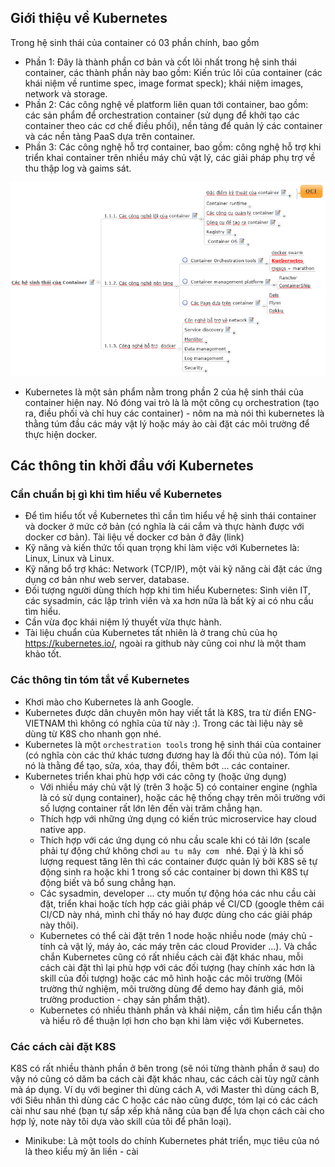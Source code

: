 ## Giới thiệu về Kubernetes

Trong hệ sinh thái của container có 03 phần chính, bao gồm

 - Phần 1: Đây là thành phần cơ bản và cốt lõi nhất trong hệ sinh thái container, các thành phần này bao gồm: Kiến trúc lõi của container (các khái niệm về runtime spec, image format speck); khái niệm images, network và storage.
 - Phần 2: Các công nghệ về platform liên quan tới container, bao gồm: các sản phẩm để orchestration container (sử dụng để khởi tạo các container theo các cơ chế điều phối), nền tảng để quản lý các container và các nền tảng PaaS dựa trên container.
 - Phần 3: Các công nghệ hỗ trợ container, bao gồm: công nghệ hỗ trợ khi triển khai container trên nhiều máy chủ vật lý, các giải pháp phụ trợ về thu thập log và gaims sát.
 
![Docker-ecosys1](../../images/Docker-ecosys1.png)
 
- Kubernetes là một sản phẩm nằm trong phần 2 của hệ sinh thái của container hiện nay. Nó đóng vai trò là là một công cụ orchestration (tạo ra, điều phối và chỉ huy các container) - nôm na mà nói thì kubernetes là thằng túm đầu các máy vật lý hoặc máy ảo cài đặt các môi trường để thực hiện docker.

## Các thông tin khởi đầu với Kubernetes 

### Cần chuẩn bị gì khi tìm hiểu về Kubernetes
- Để tìm hiểu tốt về Kubernetes thì cần tìm hiểu về hệ sinh thái container và docker ở mức cở bản (có nghĩa là cái cắm và thực hành được với docker cơ bản). Tài liệu về docker cơ bản ở đây (link)
- Kỹ năng và kiến thức tối quan trọng khi làm việc với Kubernetes là: Linux, Linux và Linux.
- Kỹ năng bổ trợ khác: Network (TCP/IP), một vài kỹ năng cài đặt các ứng dụng cơ bản như web server, database.
- Đối tượng người dùng thích hợp khi tìm hiểu Kubernetes: Sinh viên IT, các sysadmin, các lập trình viên và xa hơn nữa là bất kỳ ai có nhu cầu tìm hiểu.
- Cần vừa đọc khái niệm lý thuyết vừa thực hành.
- Tài liệu chuẩn của Kubernetes tất nhiên là ở trang chủ của họ https://kubernetes.io/, ngoài ra github này cũng coi như là một tham khảo tốt.

### Các thông tin tóm tắt về Kubernetes

- Khơi mào cho Kubernetes là anh Google.
- Kubernetes được dân chuyên môn hay viết tắt là K8S, tra từ điển ENG-VIETNAM thì không có nghĩa của từ này :). Trong các tài liệu này sẽ dùng từ K8S cho nhanh gọn nhé.
- Kubernetes là một `orchestration tools` trong hệ sinh thái của container (có nghĩa còn các thứ khác tương đương hay là đối thủ của nó). Tóm lại nó là thằng để tạo, sửa, xóa, thay đổi, thêm bớt ... các container.
- Kubernetes triển khai phù hợp với các công ty (hoặc ứng dụng)
  - Với nhiều máy chủ vật lý (trên 3 hoặc 5) có container engine (nghĩa là có sử dụng container), hoặc các hệ thống chạy trên môi trường với số lượng container rất lớn lên đến vài trăm chẳng hạn.
  - Thích hợp với những ứng dụng có kiến trúc microservice hay cloud native app.
  - Thích hợp với các ứng dụng có nhu cầu scale khi có tải lớn (scale phải tự động chứ không chơi `au tu mây cơm ` nhé. Đại ý là khi số lượng request tăng lên thì các container được quản lý bởi K8S sẽ tự động sinh ra hoặc khi 1 trong số các container bị down thì K8S tự động biết và bổ sung chẳng hạn.
  - Các sysadmin, developer ... cty muốn tự động hóa các nhu cầu cài đặt, triển khai hoặc tích hợp các giải pháp về CI/CD (google thêm cái CI/CD này nhá, mình chỉ thấy nó hay được dùng cho các giải pháp này thôi).
  - Kubernetes có thể cài đặt trên 1 node hoặc nhiều node (máy chủ - tính cả vật lý, máy ảo, các máy trên các cloud Provider ...). Và chắc chắn Kubernetes cũng có rất nhiều cách cài đặt khác nhau, mỗi cách cài đặt thì lại phù hợp với các đối tượng (hay chính xác hơn là skill của đối tượng) hoặc các mô hình hoặc các môi trường (Môi trường thử nghiệm, môi trường dùng để demo hay đánh giá, môi trường production - chạy sản phẩm thật).
  - Kubernetes có nhiều thành phần và khái niệm, cần tìm hiểu cẩn thận và hiểu rõ để thuận lợi hơn cho bạn khi làm việc với Kubernetes.
  
### Các cách cài đặt K8S

K8S có rất nhiều thành phần ở bên trong (sẽ nói từng thành phần ở sau) do vậy nó cũng có dăm ba cách cài đặt khác nhau, các cách cài tùy ngữ cảnh mà áp dụng. Ví dụ với beginer thì dùng cách A, với Master thì dùng cách B, với Siêu nhân thì dùng các C hoặc các nào cũng được, tóm lại có các cách cài như sau nhé (bạn tự sắp xếp khả năng của bạn để lựa chọn cách cài cho hợp lý, note này tôi dựa vào skill của tôi để phân loại).

- Minikube: Là một tools do chính Kubernetes phát triển, mục tiêu của nó là theo kiểu mỳ ăn liền - cài 



